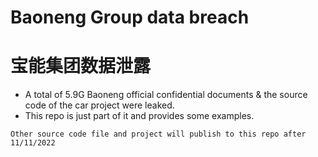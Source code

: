 
# Baoneng Group data breach
# 宝能集团数据泄露

- A total of 5.9G Baoneng official confidential documents & the source code of the car project were leaked.
- This repo is just part of it and provides some examples.

`
Other source code file and project will publish to this repo after 11/11/2022
`
